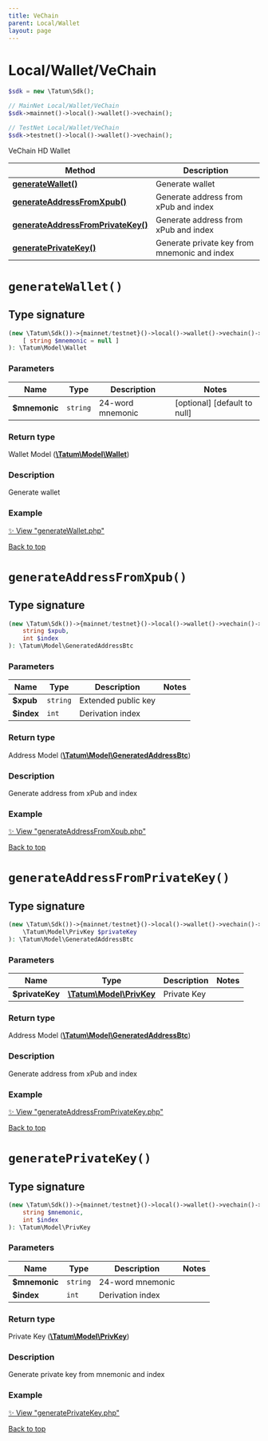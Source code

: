 ```yaml
---
title: VeChain
parent: Local/Wallet
layout: page
---
```


# Local/Wallet/VeChain

```php
$sdk = new \Tatum\Sdk();

// MainNet Local/Wallet/VeChain
$sdk->mainnet()->local()->wallet()->vechain();

// TestNet Local/Wallet/VeChain
$sdk->testnet()->local()->wallet()->vechain();
```

VeChain HD Wallet

Method | Description
------------- | -------------
[**generateWallet()**](#generatewallet) | Generate wallet
[**generateAddressFromXpub()**](#generateaddressfromxpub) | Generate address from xPub and index
[**generateAddressFromPrivateKey()**](#generateaddressfromprivatekey) | Generate address from xPub and index
[**generatePrivateKey()**](#generateprivatekey) | Generate private key from mnemonic and index

# `generateWallet()`

## Type signature

```php
(new \Tatum\Sdk())->{mainnet/testnet}()->local()->wallet()->vechain()->generateWallet(
    [ string $mnemonic = null ]
): \Tatum\Model\Wallet
```

### Parameters

Name | Type | Description  | Notes
------------- | ------------- | ------------- | -------------
**$mnemonic** | `string` | 24-word mnemonic |  [optional] [default to null]

### Return type

Wallet Model ([**\Tatum\Model\Wallet**](../../../Model/Wallet))

### Description

Generate wallet

### Example

[✨ View "generateWallet.php"](https://github.com/tatumio/tatum-php/blob/master/examples/Local/Wallet/VeChain/generateWallet.php)

[Back to top](#top)


# `generateAddressFromXpub()`

## Type signature

```php
(new \Tatum\Sdk())->{mainnet/testnet}()->local()->wallet()->vechain()->generateAddressFromXpub(
    string $xpub,
    int $index
): \Tatum\Model\GeneratedAddressBtc
```

### Parameters

Name | Type | Description  | Notes
------------- | ------------- | ------------- | -------------
**$xpub** | `string` | Extended public key | 
**$index** | `int` | Derivation index | 

### Return type

Address Model ([**\Tatum\Model\GeneratedAddressBtc**](../../../Model/GeneratedAddressBtc))

### Description

Generate address from xPub and index

### Example

[✨ View "generateAddressFromXpub.php"](https://github.com/tatumio/tatum-php/blob/master/examples/Local/Wallet/VeChain/generateAddressFromXpub.php)

[Back to top](#top)


# `generateAddressFromPrivateKey()`

## Type signature

```php
(new \Tatum\Sdk())->{mainnet/testnet}()->local()->wallet()->vechain()->generateAddressFromPrivateKey(
    \Tatum\Model\PrivKey $privateKey
): \Tatum\Model\GeneratedAddressBtc
```

### Parameters

Name | Type | Description  | Notes
------------- | ------------- | ------------- | -------------
**$privateKey** | [**\Tatum\Model\PrivKey**](../../../Model/PrivKey) | Private Key | 

### Return type

Address Model ([**\Tatum\Model\GeneratedAddressBtc**](../../../Model/GeneratedAddressBtc))

### Description

Generate address from xPub and index

### Example

[✨ View "generateAddressFromPrivateKey.php"](https://github.com/tatumio/tatum-php/blob/master/examples/Local/Wallet/VeChain/generateAddressFromPrivateKey.php)

[Back to top](#top)


# `generatePrivateKey()`

## Type signature

```php
(new \Tatum\Sdk())->{mainnet/testnet}()->local()->wallet()->vechain()->generatePrivateKey(
    string $mnemonic,
    int $index
): \Tatum\Model\PrivKey
```

### Parameters

Name | Type | Description  | Notes
------------- | ------------- | ------------- | -------------
**$mnemonic** | `string` | 24-word mnemonic | 
**$index** | `int` | Derivation index | 

### Return type

Private Key ([**\Tatum\Model\PrivKey**](../../../Model/PrivKey))

### Description

Generate private key from mnemonic and index

### Example

[✨ View "generatePrivateKey.php"](https://github.com/tatumio/tatum-php/blob/master/examples/Local/Wallet/VeChain/generatePrivateKey.php)

[Back to top](#top)

